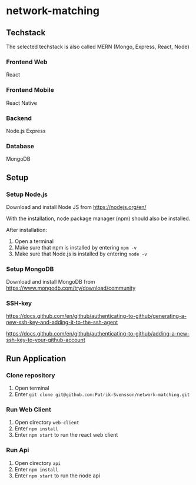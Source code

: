 # network-matching

## Techstack
The selected techstack is also called MERN (Mongo, Express, React, Node)

### Frontend Web
React

### Frontend Mobile
React Native

### Backend
Node.js
Express

### Database
MongoDB

## Setup

### Setup Node.js 
Download and install Node JS from https://nodejs.org/en/

With the installation, node package manager (npm) should also be installed.

After installation: 
1. Open a terminal
2. Make sure that npm is installed by entering `npm -v`
3. Make sure that Node.js is installed by entering `node -v`

### Setup MongoDB
Download and install MongoDB from https://www.mongodb.com/try/download/community 

### SSH-key
https://docs.github.com/en/github/authenticating-to-github/generating-a-new-ssh-key-and-adding-it-to-the-ssh-agent

https://docs.github.com/en/github/authenticating-to-github/adding-a-new-ssh-key-to-your-github-account



## Run Application

### Clone repository

1. Open terminal
2. Enter `git clone git@github.com:Patrik-Svensson/network-matching.git`

### Run Web Client
1. Open directory `web-client`
2. Enter `npm install`
3. Enter `npm start` to run the react web client

### Run Api
1. Open directory `api`
2. Enter `npm install`
3. Enter `npm start` to run the node api







